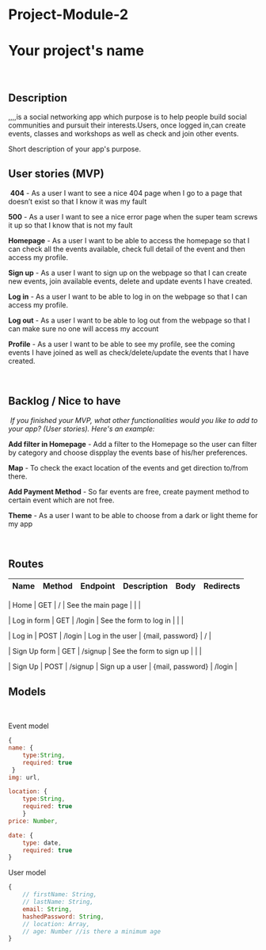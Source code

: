 # Project-Module-2
# Your project's name

​

## Description

​,,,,is a social networking app which purpose is to help people build social communities and pursuit their interests.Users, once logged in,can create events, classes and workshops as well as check and join other events.

Short description of your app's purpose.
​

## User stories (MVP)

​
**404** - As a user I want to see a nice 404 page when I go to a page that doesn’t exist so that I know it was my fault

**500** - As a user I want to see a nice error page when the super team screws it up so that I know that is not my fault

**Homepage** - As a user I want to be able to access the homepage so that I can check all the events available, check full detail of the event and then access my profile.

**Sign up** - As a user I want to sign up on the webpage so that I can create new events, join available events, delete and update events I have created.

**Log in** - As a user I want to be able to log in on the webpage so that I can access my profile.

**Log out** - As a user I want to be able to log out from the webpage so that I can make sure no one will access my account

**Profile** - As a user I want to be able to see my profile, see the coming events I have joined as well as check/delete/update the events that I have created.

​​

## Backlog / Nice to have

​
_If you finished your MVP, what other functionalities would you like to add to your app? (User stories). Here's an example:_

**Add filter in Homepage** - Add a filter to the Homepage so the user can filter by category and choose dispplay the events base of his/her preferences.

**Map** - To check the exact location of the events and get direction to/from there.

**Add Payment Method** - So far events are free, create payment method to certain event which are not free.

**Theme** - As a user I want to be able to choose from a dark or light theme for my app

​
## Routes


| Name | Method | Endpoint | Description | Body | Redirects |
| --------------- | ------ | ----------------------------- | ------------------------------------------------ | ------------------------------------- | --------------- |

| Home | GET | / | See the main page | | |

| Log in form | GET | /login | See the form to log in | | |

| Log in | POST | /login | Log in the user | {mail, password} | / |

| Sign Up form | GET | /signup | See the form to sign up | | |

| Sign Up | POST | /signup | Sign up a user | {mail, password} | /login |


## Models

​

Event model

```js
{
name: {
    type:String,
    required: true
 }
img: url,

location: {
    type:String,
    required: true
    }
price: Number,

date: {
    type: date,
    required: true
}

```

User model
​

```js
{
    // firstName: String,
    // lastName: String,
    email: String,
    hashedPassword: String,
    // location: Array,
    // age: Number //is there a minimum age
}
```

​

<!-- ## Links

​

### Github kanban

​
[Link to my project]()
​

### Github repository

​
[Link Repo]()
​

### Project deploy

​
[Link Deploy]()
​

### Wireframes

​
[InVision with Wireframes]()
​

### Slides -->
